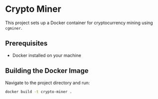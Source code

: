 # Crypto Miner

This project sets up a Docker container for cryptocurrency mining using `cgminer`.

## Prerequisites

- Docker installed on your machine

## Building the Docker Image

Navigate to the project directory and run:

```sh
docker build -t crypto-miner .
